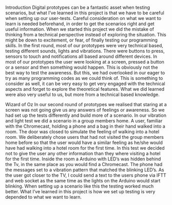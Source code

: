 Introduction
Digital prototypes can be a fantastic asset when testing scenarios, but what I’ve learned in this project is that we have to be careful when setting up our user-tests. Careful consideration on what we want to learn is needed beforehand, in order to get the scenarios right and get useful information.
When we started this project we did the mistake of thinking from a technical perspective instead of exploring the situation. This might be down to excitement, or fear, of finally testing our programming skills.
In the first round, most of our prototypes were very technical based, testing different sounds, lights and vibrations. There were buttons to press, sensors to touch and notifications all based around different devices. In most of our prototypes the user were looking at a screen, pressed a button or a sensor and then something would happen. This is obviously not the best way to test the awareness. But this, we had overlooked in our eager to try as many programming codes as we could think of. This is something to consider as well, it can be very easy to get very engaged with the technical aspects and forget to explore the theoretical features.
What we did learned were also very useful to us, but more from a technical based knowledge. 

Wizard of Oz
In our second round of prototypes we realised that staring at a screen was not going give us any answers of feelings or awareness. So we had set up the tests differently and build more of a scenario.
In our vibration and light test we did a scenario in a group members home. A user, familiar with the Chromecast, holding a phone and a bag in their hand walked into a room. The door was closed to simulate the feeling of walking into a hotel room. We deliberately chose users that had not visited the group members home before so that the user would have a similar feeling as he/she would have had walking into a hotel room for the first time.
In this test we decided not to give the user any other information than they where visiting a hotel for the first time.
Inside the room a Arduino with LED’s was hidden behind the Tv, in the same place as you would find a Chromecast. The phone had the messages set to a vibration pattern that matched the blinking LED’s. As the user got closer to the TV, I could send a text to the users phone via IFTT and web socket as the same time as the lights on the Arduino would start blinking. When setting up a scenario like this the testing worked much better. 
What I’ve learned in this project is how we set up testing is very depended to what we want to learn.
